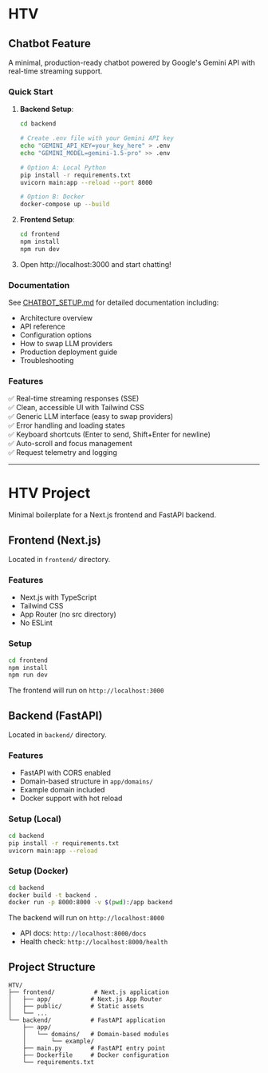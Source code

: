 # HTV

## Chatbot Feature

A minimal, production-ready chatbot powered by Google's Gemini API with real-time streaming support.

### Quick Start

1. **Backend Setup**:
   ```bash
   cd backend
   
   # Create .env file with your Gemini API key
   echo "GEMINI_API_KEY=your_key_here" > .env
   echo "GEMINI_MODEL=gemini-1.5-pro" >> .env
   
   # Option A: Local Python
   pip install -r requirements.txt
   uvicorn main:app --reload --port 8000
   
   # Option B: Docker
   docker-compose up --build
   ```

2. **Frontend Setup**:
   ```bash
   cd frontend
   npm install
   npm run dev
   ```

3. Open http://localhost:3000 and start chatting!

### Documentation

See [CHATBOT_SETUP.md](./CHATBOT_SETUP.md) for detailed documentation including:
- Architecture overview
- API reference
- Configuration options
- How to swap LLM providers
- Production deployment guide
- Troubleshooting

### Features

✅ Real-time streaming responses (SSE)  
✅ Clean, accessible UI with Tailwind CSS  
✅ Generic LLM interface (easy to swap providers)  
✅ Error handling and loading states  
✅ Keyboard shortcuts (Enter to send, Shift+Enter for newline)  
✅ Auto-scroll and focus management  
✅ Request telemetry and logging  

---

# HTV Project

Minimal boilerplate for a Next.js frontend and FastAPI backend.

## Frontend (Next.js)

Located in `frontend/` directory.

### Features

- Next.js with TypeScript
- Tailwind CSS
- App Router (no src directory)
- No ESLint

### Setup

```bash
cd frontend
npm install
npm run dev
```

The frontend will run on `http://localhost:3000`

## Backend (FastAPI)

Located in `backend/` directory.

### Features

- FastAPI with CORS enabled
- Domain-based structure in `app/domains/`
- Example domain included
- Docker support with hot reload

### Setup (Local)

```bash
cd backend
pip install -r requirements.txt
uvicorn main:app --reload
```

### Setup (Docker)

```bash
cd backend
docker build -t backend .
docker run -p 8000:8000 -v $(pwd):/app backend
```

The backend will run on `http://localhost:8000`

- API docs: `http://localhost:8000/docs`
- Health check: `http://localhost:8000/health`

## Project Structure

```
HTV/
├── frontend/           # Next.js application
│   ├── app/           # Next.js App Router
│   ├── public/        # Static assets
│   └── ...
└── backend/           # FastAPI application
    ├── app/
    │   └── domains/   # Domain-based modules
    │       └── example/
    ├── main.py        # FastAPI entry point
    ├── Dockerfile     # Docker configuration
    └── requirements.txt
```

